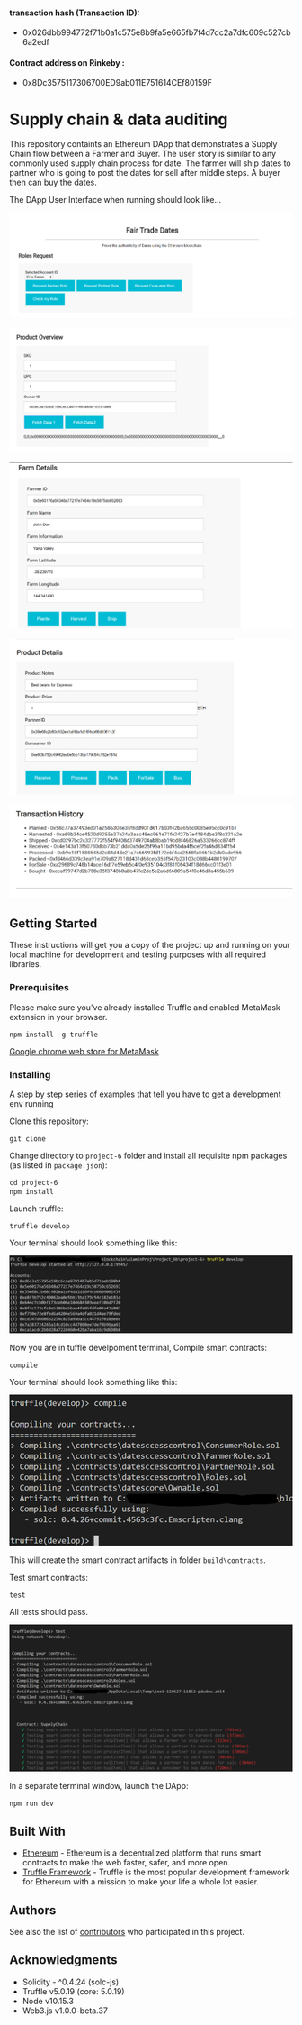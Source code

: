 
#### transaction hash (Transaction ID):   
* 0x026dbb994772f71b0a1c575e8b9fa5e665fb7f4d7dc2a7dfc609c527cb6a2edf
#### Contract address on Rinkeby :  
* 0x8Dc3575117306700ED9ab011E751614CEf80159F

# Supply chain & data auditing

This repository containts an Ethereum DApp that demonstrates a Supply Chain flow between a Farmer and Buyer. The user story is similar to any commonly used supply chain process for date. The farmer will ship dates to partner who is going to post the dates for sell after middle steps. A buyer then can buy the dates.

The DApp User Interface when running should look like...

![truffle test](images/Interface-P1.png)

![truffle test](images/Interface-P2.png)

![truffle test](images/Interface-P3.png)

![truffle test](images/Interface-P4.png)

![truffle test](images/Interface-P5.png)


## Getting Started

These instructions will get you a copy of the project up and running on your local machine for development and testing purposes with all required libraries. 

### Prerequisites

Please make sure you've already installed Truffle and enabled MetaMask extension in your browser.

```
npm install -g truffle
```
[Google chrome web store for MetaMask](https://chrome.google.com/webstore/detail/metamask/nkbihfbeogaeaoehlefnkodbefgpgknn?hl=en)


### Installing

A step by step series of examples that tell you have to get a development env running

Clone this repository:

```
git clone 
```

Change directory to ```project-6``` folder and install all requisite npm packages (as listed in ```package.json```):

```
cd project-6
npm install
```

Launch truffle:

```
truffle develop
```

Your terminal should look something like this:

![truffle test](images/truffle-develop.PNG)

Now you are in tuffle develpoment terminal, Compile smart contracts:

```
compile
```

Your terminal should look something like this:

![truffle test](images/truffle-compile.png)

This will create the smart contract artifacts in folder ```build\contracts```.


Test smart contracts:

```
test
```

All tests should pass.

![truffle test](images/truffle-test.png)

In a separate terminal window, launch the DApp:

```
npm run dev
```

## Built With

* [Ethereum](https://www.ethereum.org/) - Ethereum is a decentralized platform that runs smart contracts
to make the web faster, safer, and more open.
* [Truffle Framework](http://truffleframework.com/) - Truffle is the most popular development framework for Ethereum with a mission to make your life a whole lot easier.


## Authors

See also the list of [contributors](https://github.com/your/project/contributors.md) who participated in this project.

## Acknowledgments

* Solidity - ^0.4.24 (solc-js)
* Truffle v5.0.19 (core: 5.0.19)
* Node v10.15.3
* Web3.js v1.0.0-beta.37